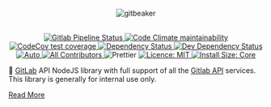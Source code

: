 <div align="center">
  <br>
  <img alt="gitbeaker" src=".github/ASSETS/header.svg">
</div>
<br>
<p align="center">
<a href="https://gitlab.com/jdalrymple/gitbeaker/pipelines">
  <img src="https://img.shields.io/gitlab/pipeline/jdalrymple/gitbeaker/master" alt="Gitlab Pipeline Status">
</a>
<a href="https://codeclimate.com/github/jdalrymple/gitbeaker">
  <img src="https://codeclimate.com/github/jdalrymple/gitbeaker/badges/gpa.svg" alt="Code Climate maintainability">
</a>
<a href="https://codecov.io/gh/jdalrymple/gitbeaker">
  <img src="https://img.shields.io/codecov/c/github/jdalrymple/gitbeaker/master.svg" alt="CodeCov test coverage">
</a>
<a href="https://david-dm.org/jdalrymple/gitbeaker">
  <img src="https://status.david-dm.org/gh/jdalrymple/gitbeaker.svg" alt="Dependency Status" />
</a>
<a href="https://david-dm.org/jdalrymple/gitbeaker?type=dev">
  <img src="https://status.david-dm.org/gh/jdalrymple/gitbeaker.svg?type=dev" alt="Dev Dependency Status" />
</a>
<a href="https://github.com/intuit/auto">
  <img src="https://img.shields.io/badge/release-auto.svg?colorA=888888&colorB=9B065A&label=auto" alt="Auto">
</a>
<a href="#contributors-">
  <img src="https://img.shields.io/badge/all_contributors-orange.svg?style=round" alt="All Contributors" />
</a>
<img src="https://img.shields.io/badge/code%20style-prettier-ff69b4.svg" alt="Prettier">  
  <a href="LICENSE.md">
    <img src="https://img.shields.io/badge/License-MIT-yellow.svg" alt="Licence: MIT">
  </a>
  <a href="https://packagephobia.now.sh/result?p=@gitbeaker/core">
    <img src="https://packagephobia.now.sh/badge?p=@gitbeaker/core" alt="Install Size: Core">
  </a>
</p>

🤖 [GitLab](https://gitlab.com/gitlab-org/gitlab/) API NodeJS library with full support of all the [Gitlab API](https://gitlab.com/gitlab-org/gitlab/tree/master/doc/api) services. This library is generally for internal use only.

[Read More](https://github.com/jdalrymple/gitbeaker#readme)
